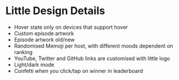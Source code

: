 # Little Design Details

- Hover state only on devices that support hover
- Custom episode artwork
- Episode artwork old/new
- Randomised Memoji per host, with different moods dependent on ranking
- YouTube, Twitter and GitHub links are customised with little logo
- Light/dark mode
- Confetti when you click/tap on winner in leaderboard
